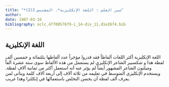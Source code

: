 ```yaml
---
title: "*سير العلم : اللغة الإنكليزية*. المقتبس 2(2)"
author: 
date: 1907-03-16
bibliography: oclc_4770057679-i_14-div_11.d1e2674.bib
---
```




##  اللغة الإنكليزية 


 اللغة الإنكليزية أكثر اللغات ألفاظاً فقد قدروا مؤخراً عدد ألفاظها بثلثمائة و  خمسين  ألف  لفظة هذا و  شكسبير  الشاعر الإنكليزي لم يستعمل من هذه الألفاظ سوى  ستة  عشرة  ألفاً وميلتون الشاعر المشهور أيضاً لم يؤثر عنه أنه استعمل أكثر من  ثمانية آلاف  لفظة. ويستخدم الإنكليزي المتوسط في تعليمه من  ثلاثة آلاف  إلى  أربعة آلاف  كلمة ويتأتى لمن يعرف  ألف  لفظة أن يحسن التخلص باستعمالها في إنكلترا وهذا غريب. 
